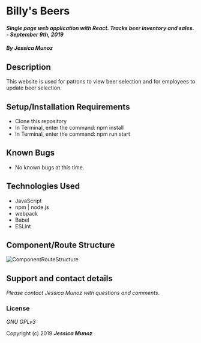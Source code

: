 # Billy's Beers

#### _Single page web application with React. Tracks beer inventory and sales. - September 9th, 2019_

#### _By **Jessica Munoz**_

## Description 

This website is used for patrons to view beer selection and for employees to update beer selection.

<!-- ### Specs
| Spec | Input | Output |
| :-------------     | :------------- | :------------- |
| **** |  |  |
| **** |  |  |
| **** |  |  |
| **** |  |  |
| **** |  |  | -->



## Setup/Installation Requirements

* Clone this repository
* In Terminal, enter the command: npm install
* In Terminal, enter the command: npm run start

## Known Bugs
* No known bugs at this time.

## Technologies Used
* JavaScript
* npm | node.js
* webpack
* Babel
* ESLint

## Component/Route Structure
![ComponentRouteStructure](https://user-images.githubusercontent.com/26944602/65268863-e021b600-dacc-11e9-85c4-80e9770747fb.png)


## Support and contact details

_Please contact Jessica Munoz with questions and comments._

### License

*GNU GPLv3*

Copyright (c) 2019 **_Jessica Munoz_**